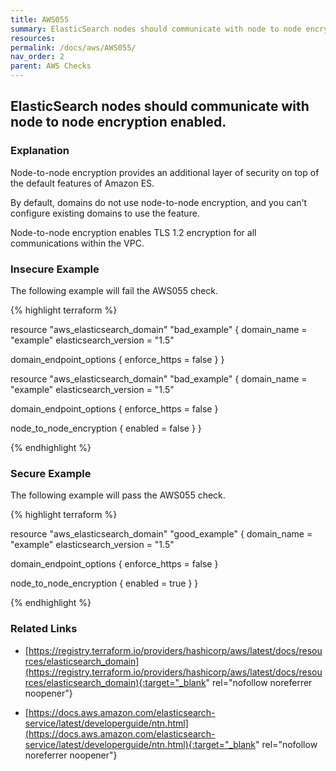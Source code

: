 ```yaml
---
title: AWS055
summary: ElasticSearch nodes should communicate with node to node encryption enabled. [aws_elasticsearch_domain] 
resources: 
permalink: /docs/aws/AWS055/
nav_order: 2
parent: AWS Checks
---
```


## ElasticSearch nodes should communicate with node to node encryption enabled.

### Explanation


Node-to-node encryption provides an additional layer of security on top of the default features of Amazon ES.

By default, domains do not use node-to-node encryption, and you can't configure existing domains to use the feature.

Node-to-node encryption enables TLS 1.2 encryption for all communications within the VPC.



### Insecure Example

The following example will fail the AWS055 check.

{% highlight terraform %}

resource "aws_elasticsearch_domain" "bad_example" {
  domain_name           = "example"
  elasticsearch_version = "1.5"

  domain_endpoint_options {
    enforce_https = false
  }
}

resource "aws_elasticsearch_domain" "bad_example" {
  domain_name           = "example"
  elasticsearch_version = "1.5"

  domain_endpoint_options {
    enforce_https = false
  }

  node_to_node_encryption {
    enabled = false
  }
}

{% endhighlight %}



### Secure Example

The following example will pass the AWS055 check.

{% highlight terraform %}

resource "aws_elasticsearch_domain" "good_example" {
  domain_name           = "example"
  elasticsearch_version = "1.5"

  domain_endpoint_options {
    enforce_https = false
  }

  node_to_node_encryption {
    enabled = true
  }
}

{% endhighlight %}


### Related Links


- [https://registry.terraform.io/providers/hashicorp/aws/latest/docs/resources/elasticsearch_domain](https://registry.terraform.io/providers/hashicorp/aws/latest/docs/resources/elasticsearch_domain){:target="_blank" rel="nofollow noreferrer noopener"}

- [https://docs.aws.amazon.com/elasticsearch-service/latest/developerguide/ntn.html](https://docs.aws.amazon.com/elasticsearch-service/latest/developerguide/ntn.html){:target="_blank" rel="nofollow noreferrer noopener"}

